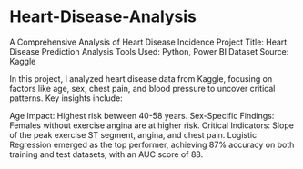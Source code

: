 # Heart-Disease-Analysis
A Comprehensive Analysis of Heart Disease Incidence 
Project Title: Heart Disease Prediction Analysis
Tools Used: Python, Power BI
Dataset Source: Kaggle

In this project, I analyzed heart disease data from Kaggle, focusing on factors like age, sex, chest pain, and blood pressure to uncover critical patterns. Key insights include:

Age Impact: Highest risk between 40-58 years.
Sex-Specific Findings: Females without exercise angina are at higher risk.
Critical Indicators: Slope of the peak exercise ST segment, angina, and chest pain.
Logistic Regression emerged as the top performer, achieving 87% accuracy on both training and test datasets, with an AUC score of 88.
